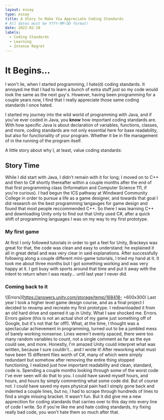 ```yaml
---
layout: essay
type: essay
title: A Story to Make You Appreciate Coding Standards
# All dates must be YYYY-MM-DD format!
date: 2022-02-10
labels:
  - Coding Standards
  - Learning
  - Intense Regret
---
```


# It Begins...
I won't lie, when I started programming, I hate(d) coding standards. It annoyed me that I had to learn a bunch of extra stuff *just* so my code would look the same as the next guy's. However, having been programming for a couple years now, I find that I really appreciate those same coding standards I once hated. 

I started my journey into the wild world of programming with Java, and if you've ever coded in Java, you 	**know** how important coding standards are.  With how specific Java is about declaration of variables, functions, classes, and more, coding standards are not only essential here for base readability, but also for functionality of your program. Whether it be in file management of in the running of the program itself. 

A little story about why I, at least, value coding standards: 

## Story Time

While I did start with Java, I didn't remain with it for long; I moved on to C++ and then to C# shortly thereafter within a couple months after the end of that first programming class (Information and Computer Science 111, if you're curious). I had begun the ICS pathway at Windward Community College in order to pursue a life as a game designer, and towards that goal I did research on the best programming langauges for game design and found that most people reccommended C++. So there I was learning C++ and downloading Unity only to find out that Unity used C#, after a quick shift of programming languages I was on my way to my first prototype. 

### My first game

At first I only followed tutorials in order to get a feel for Unity, Brackeys was great for that, the code was clean and easy to understand; he explained it all in great detail and was very clear in said explanations. After successfully following along a couple different mini-game tutorials, I tried my hand at it. It took me about three months but I got something working and was very happy at it. I got busy with sports around that time and put it away with the intent to return when I was ready... until last year I never did. 

### Coming back to it
![Errors](https://answers.unity.com/storage/temp/168418- =600x300) 
Last year I took a higher level game design course, and as a final project I decided to revamp and recreate my first prototype. I redownloaded it from an old hard drive and opened it up in Unity. What I saw shocked me. Errors. Errors galore (this is not an actual shot of my game just something off of Google, but it's not that far off!). What, at the time, I thought was a spectacular achievement in programming, turned out to be a jumbled mess of barely working nonsense. 
Lines weren't evenly spaced, there were too many random variables to count, not a single comment as far as the eye could see, and more. Honestly, I'm amazed Unity could interpret what was written, because I sure couldn't... and I wrote it! After reworking what must have been 15 different files worth of C#, many of which were simply redundant but somehow after removing the entire thing stopped functioning, I realized just how important readability and clean, standard, code is. 
Spending a couple months looking through some of the worst code I've ever seen will do that to you. I could have saved myself hours, and hours, and hours by simply commenting what some code did. But of course not. I could have saved my eyes physical pain had I simply gone back and indented a couple lines, but no, I had to scrape through hundreds of lines to find a single missing bracket. It wasn't fun. But it did give me a new apprecition for coding standards that carries over to this day into every line of code I write. So if you're like me and hate coding standards, try fixing really bad code, you won't hate them so much after that. 